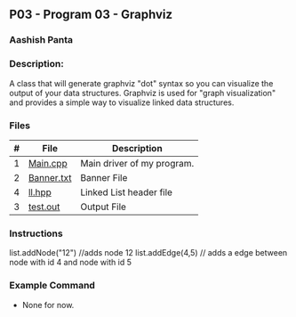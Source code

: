 ## P03 - Program 03 - Graphviz
### Aashish Panta 
### Description:

A class that will generate graphviz "dot" syntax so you can visualize the output of your data structures. Graphviz is used for "graph visualization" and provides a simple way to visualize linked data structures.

### Files

|   #   | File     | Description                      |
| :---: | -------- | -------------------------------- |
|   1   | [Main.cpp](https://github.com/apanta0525/2143-OOP-Panta/blob/main/Assignments/P03/Main.cpp) | Main driver of my program. |
| 2 | [Banner.txt](https://github.com/apanta0525/2143-OOP-Panta/blob/main/Assignments/P03/Banner.txt) | Banner File |
| 4 | [ll.hpp](https://github.com/apanta0525/2143-OOP-Panta/blob/main/Assignments/P03/ll.hpp) | Linked  List header file |
| 3 | [test.out](https://github.com/apanta0525/2143-OOP-Panta/blob/main/Assignments/P03/test.out) | Output File |

### Instructions

list.addNode("12") //adds node 12
list.addEdge(4,5) // adds a edge between node with id 4 and node with id 5

### Example Command

- None for now.

